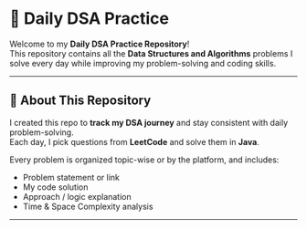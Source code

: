 # 🧠 Daily DSA Practice

Welcome to my **Daily DSA Practice Repository**!  
This repository contains all the **Data Structures and Algorithms** problems I solve every day while improving my problem-solving and coding skills.

---

## 🚀 About This Repository

I created this repo to **track my DSA journey** and stay consistent with daily problem-solving.  
Each day, I pick questions from **LeetCode** and solve them in **Java**.

Every problem is organized topic-wise or by the platform, and includes:
- Problem statement or link  
- My code solution  
- Approach / logic explanation  
- Time & Space Complexity analysis  

---

